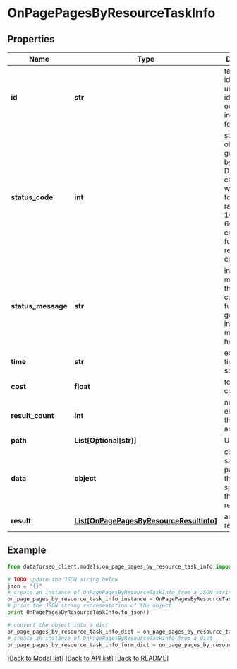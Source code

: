 # OnPagePagesByResourceTaskInfo


## Properties

Name | Type | Description | Notes
------------ | ------------- | ------------- | -------------
**id** | **str** | task identifier unique task identifier in our system in the UUID format | [optional] 
**status_code** | **int** | status code of the task generated by DataForSEO, can be within the following range: 10000-60000 you can find the full list of the response codes here | [optional] 
**status_message** | **str** | informational message of the task you can find the full list of general informational messages here | [optional] 
**time** | **str** | execution time, seconds | [optional] 
**cost** | **float** | total tasks cost, USD | [optional] 
**result_count** | **int** | number of elements in the result array | [optional] 
**path** | **List[Optional[str]]** | URL path | [optional] 
**data** | **object** | contains the same parameters that you specified in the POST request | [optional] 
**result** | [**List[OnPagePagesByResourceResultInfo]**](OnPagePagesByResourceResultInfo.md) | array of results | [optional] 

## Example

```python
from dataforseo_client.models.on_page_pages_by_resource_task_info import OnPagePagesByResourceTaskInfo

# TODO update the JSON string below
json = "{}"
# create an instance of OnPagePagesByResourceTaskInfo from a JSON string
on_page_pages_by_resource_task_info_instance = OnPagePagesByResourceTaskInfo.from_json(json)
# print the JSON string representation of the object
print OnPagePagesByResourceTaskInfo.to_json()

# convert the object into a dict
on_page_pages_by_resource_task_info_dict = on_page_pages_by_resource_task_info_instance.to_dict()
# create an instance of OnPagePagesByResourceTaskInfo from a dict
on_page_pages_by_resource_task_info_form_dict = on_page_pages_by_resource_task_info.from_dict(on_page_pages_by_resource_task_info_dict)
```
[[Back to Model list]](../README.md#documentation-for-models) [[Back to API list]](../README.md#documentation-for-api-endpoints) [[Back to README]](../README.md)


